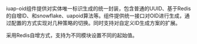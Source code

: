 ﻿iuap-oid组件提供对实体唯一标识生成的统一封装，包含普通的UUID、基于Redis的自增ID、和snowflake、uapoid算法等。组件提供统一接口对OID进行生成，通过配置的方式实现对几种策略的切换。同时支持对自定义ID生成方案的扩展。

采用Redis自增方式，支持为不同模块设置不同的起始值。